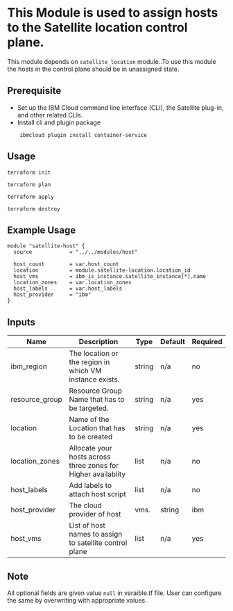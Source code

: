 # This Module is used to assign hosts to the Satellite location control plane.

This module depends on `satellite_location` module..To use this module the hosts in the control plane should be in unassigned state.

## Prerequisite

* Set up the IBM Cloud command line interface (CLI), the Satellite plug-in, and other related CLIs.
* Install cli and plugin package
```console
    ibmcloud plugin install container-service
```

## Usage

```
terraform init
```
```
terraform plan
```
```
terraform apply
```
```
terraform destroy
```

## Example Usage

``` hcl
module "satellite-host" {
  source            = "../../modules/host"

  host_count        = var.host_count
  location          = module.satellite-location.location_id
  host_vms          = ibm_is_instance.satellite_instance[*].name
  location_zones    = var.location_zones
  host_labels       = var.host_labels
  host_provider     = "ibm"
}
```

<!-- BEGINNING OF PRE-COMMIT-TERRAFORM DOCS HOOK -->
## Inputs

| Name                                  | Description                                                       | Type     | Default | Required |
|---------------------------------------|-------------------------------------------------------------------|----------|---------|----------|
| ibm_region                            | The location or the region in which VM instance exists.           | string   | n/a     | no       |
| resource_group                        | Resource Group Name that has to be targeted.                      | string   | n/a     | yes      |
| location                              | Name of the Location that has to be created                       | string   | n/a     | yes      |
| location_zones                        | Allocate your hosts across three zones for Higher availablity     | list     | n/a     | no       |
| host_labels                           | Add labels to attach host script                                  | list     | n/a     | no       |
| host_provider                         | The cloud provider of host|vms.                                   | string   | ibm     | no       |
| host_vms                              | List of host names to assign to satellite control plane           | list     | n/a     | yes      |

<!-- END OF PRE-COMMIT-TERRAFORM DOCS HOOK -->
## Note

All optional fields are given value `null` in varaible.tf file. User can configure the same by overwriting with appropriate values.

